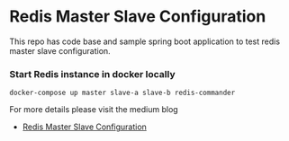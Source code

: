 # Redis Master Slave Configuration

This repo has code base and sample spring boot application to test redis master slave configuration.

### Start Redis instance in docker locally

```
docker-compose up master slave-a slave-b redis-commander

```

For more details please visit the medium blog
* [Redis Master Slave Configuration](https://eresh-zealous.medium.com/redis-master-slave-configuration-and-tested-in-spring-boot-3a68e7314b90)

